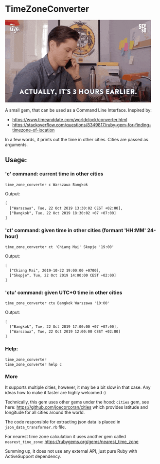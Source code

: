 # TimeZoneConverter

![screenshot](img/time-zone.gif)

A small gem, that can be used as a Command Line Interface. Inspired by:

- https://www.timeanddate.com/worldclock/converter.html
- https://stackoverflow.com/questions/8349817/ruby-gem-for-finding-timezone-of-location

In a few words, it prints out the time in other cities. Cities are passed as arguments.

## Usage:

### 'c' command: current time in other cities
```
time_zone_converter c Warszawa Bangkok
```
Output:
```
[
  ["Warszawa", Tue, 22 Oct 2019 13:30:02 CEST +02:00],
  ["Bangkok", Tue, 22 Oct 2019 18:30:02 +07 +07:00]
]
```

### 'ct' command: given time in other cities (formant 'HH:MM' 24-hour)
```
time_zone_converter ct 'Chiang Mai' Skopje '19:00'
```
Output:
```
[
  ["Chiang Mai", 2019-10-22 19:00:00 +0700], 
  ["Skopje", Tue, 22 Oct 2019 14:00:00 CEST +02:00]
]
```

### 'ctu' command: given UTC+0 time in other cities
```
time_zone_converter ctu Bangkok Warszawa '10:00'
```
Output:
```
[
  ["Bangkok", Tue, 22 Oct 2019 17:00:00 +07 +07:00], 
  ["Warszawa", Tue, 22 Oct 2019 12:00:00 CEST +02:00]
]
```

### Help:

```
time_zone_converter
time_zone_converter help c
```

### More

It supports multiple cities, however, it may be a bit slow in that case.
Any ideas how to make it faster are highly welcomed :)

Technically, this gem uses other gems under the hood:
`cities` gem, see here:
https://github.com/joecorcoran/cities
which provides latitude and longitude for all cities around the world.

The code responsible for extracting json data is placed in `json_data_transformer.rb` file.

For nearest time zone calculation it uses another gem called `nearest_tine_zone`:
https://rubygems.org/gems/nearest_time_zone

Summing up, it does not use any external API, just pure Ruby with ActiveSupport dependency.
